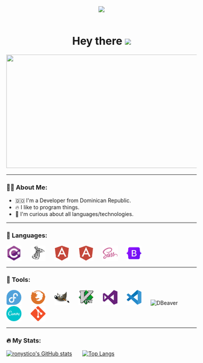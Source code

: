 <div id="header" align="center">
  <img src="https://media.giphy.com/media/M9gbBd9nbDrOTu1Mqx/giphy.gif" width="100"/>
</div>

<div align="center">
<img src="https://komarev.com/ghpvc/?username=ronystico&style=for-the-badge&color=lightgrey" alt=""/>
</div>

<h1 align="center">
  Hey there
  <img src="https://media.giphy.com/media/hvRJCLFzcasrR4ia7z/giphy.gif" width="30px"/>
</h1>

<div align="center">
  <img src="https://media.giphy.com/media/Lny6Rw04nsOOc/giphy.gif" width="600" height="300"/>
</div>

---

### :man_technologist: About Me:

- :dominican_republic: I'm a Developer from Dominican Republic.
- :fire: I like to program things.
- :revolving_hearts: I'm curious about all languages/technologies.

---

### :hammer: Languages:

<div>
  <img src="https://github.com/devicons/devicon/blob/master/icons/csharp/csharp-original.svg"  title="C#" alt="C#" width="40" height="40"/>&nbsp;&nbsp;&nbsp;&nbsp;&nbsp;
  <img src="https://github.com/devicons/devicon/blob/master/icons/microsoftsqlserver/microsoftsqlserver-plain.svg"  title="Microsoft SQL Server" alt="Microsoft SQL Server" width="40" height="40"/>&nbsp;&nbsp;&nbsp;&nbsp;&nbsp;
<img src="https://github.com/devicons/devicon/blob/master/icons/angularjs/angularjs-plain.svg"  title="Angular" alt="Angular" width="40" height="40"/>&nbsp;&nbsp;&nbsp;&nbsp;&nbsp;
  <img src="https://github.com/devicons/devicon/blob/master/icons/angularjs/angularjs-plain.svg"  title="Angular Material" alt="Angular Material" width="40" height="40"/>&nbsp;&nbsp;&nbsp;&nbsp;&nbsp;
  <img src="https://github.com/devicons/devicon/blob/master/icons/sass/sass-original.svg"  title="SCSS" alt="SCSS" width="40" height="40"/>&nbsp;&nbsp;&nbsp;&nbsp;&nbsp;
<img src="https://github.com/devicons/devicon/blob/master/icons/bootstrap/bootstrap-original.svg"  title="Bootstrap" alt="Bootstrap" width="40" height="40"/>&nbsp;&nbsp;&nbsp;&nbsp;&nbsp;

</div>

---

### :wrench: Tools:
<div>
  <img src="https://github.com/devicons/devicon/blob/master/icons/fedora/fedora-plain.svg"  title="Fedora" alt="Fedora" width="40" height="40"/>&nbsp;&nbsp;&nbsp;&nbsp;&nbsp;
<img src="https://github.com/devicons/devicon/blob/master/icons/firefox/firefox-plain.svg"  title="Firefox" alt="Firefox" width="40" height="40"/>&nbsp;&nbsp;&nbsp;&nbsp;&nbsp;
<img src="https://github.com/devicons/devicon/blob/master/icons/gimp/gimp-original.svg"  title="GIMP" alt="GIMP" width="40" height="40"/>&nbsp;&nbsp;&nbsp;&nbsp;&nbsp;
<img src="https://github.com/devicons/devicon/blob/master/icons/vim/vim-original.svg"  title="Vim" alt="Vim" width="40" height="40"/>&nbsp;&nbsp;&nbsp;&nbsp;&nbsp;
<img src="https://github.com/devicons/devicon/blob/master/icons/visualstudio/visualstudio-plain.svg"  title="Visual Studio 2022" alt="Visual Studio 2022" width="40" height="40"/>&nbsp;&nbsp;&nbsp;&nbsp;&nbsp;
<img src="https://github.com/devicons/devicon/blob/master/icons/vscode/vscode-original.svg"  title="Visual Studio Code" alt="Visual Studio Code" width="40" height="40"/>&nbsp;&nbsp;&nbsp;&nbsp;&nbsp;
  <img src="https://raw.githubusercontent.com/wiki/dbeaver/dbeaver/images/dbeaver-icon-64x64.png"  title="DBeaver" alt="DBeaver" width="40" height="40"/>&nbsp;&nbsp;&nbsp;&nbsp;&nbsp;
<img src="https://github.com/devicons/devicon/blob/master/icons/canva/canva-original.svg"  title="Canva" alt="Canva" width="40" height="40"/>&nbsp;&nbsp;&nbsp;&nbsp;&nbsp;
<img src="https://github.com/devicons/devicon/blob/master/icons/git/git-original.svg" title="Git" \*\*alt="Git" width="40" height="40"/>
  </div>

---

### :fire: My Stats:
[![ronystico's GitHub stats](https://github-readme-stats.vercel.app/api?username=ronystico&theme=nord)](https://github.com/anuraghazra/github-readme-stats)
&nbsp;&nbsp;&nbsp;&nbsp;&nbsp;
[![Top Langs](https://github-readme-stats.vercel.app/api/top-langs/?username=ronystico&theme=nord)](https://github.com/anuraghazra/github-readme-stats)

<!---
ronystico/ronystico is a ✨ special ✨ repository because its `README.md` (this file) appears on your GitHub profile.
You can click the Preview link to take a look at your changes.
--->
